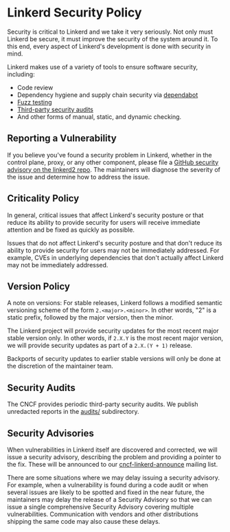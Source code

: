 # Linkerd Security Policy

Security is critical to Linkerd and we take it very seriously. Not only must
Linkerd be secure, it must improve the security of the system around it. To this
end, every aspect of Linkerd's development is done with security in mind.

Linkerd makes use of a variety of tools to ensure software security, including:

* Code review
* Dependency hygiene and supply chain security via
  [dependabot](https://docs.github.com/en/code-security/dependabot)
* [Fuzz testing](https://linkerd.io/2021/05/07/fuzz-testing-for-linkerd/)
* [Third-party security audits](#security-audits)
* And other forms of manual, static, and dynamic checking.

## Reporting a Vulnerability

If you believe you've found a security problem in Linkerd, whether in the
control plane, proxy, or any other component, please file a [GitHub security
advisory on the linkerd2
repo](https://github.com/linkerd/linkerd2/security/advisories). The maintainers
will diagnose the severity of the issue and determine how to address the issue.

## Criticality Policy

In general, critical issues that affect Linkerd's security posture or that
reduce its ability to provide security for users will receive immediate
attention and be fixed as quickly as possible.

Issues that do not affect Linkerd's security posture and that don't reduce its
ability to provide security for users may not be immediately addressed. For
example, CVEs in underlying dependencies that don't actually affect Linkerd may
not be immediately addressed.

## Version Policy

A note on versions: For stable releases, Linkerd follows a modified semantic
versioning scheme of the form `2.<major>.<minor>`. In other words, "2" is a
static prefix, followed by the major version, then the minor.

The Linkerd project will provide security updates for the most recent major
stable version only. In other words, if `2.X.Y` is the most recent major
version, we will provide security updates as part of a `2.X.(Y + 1)` release.

Backports of security updates to earlier stable versions will only be done
at the discretion of the maintainer team.

## Security Audits

The CNCF provides periodic third-party security audits. We publish unredacted
reports in the [audits/](audits/) subdirectory.

## Security Advisories

When vulnerabilities in Linkerd itself are discovered and corrected, we will
issue a security advisory, describing the problem and providing a pointer to the
fix. These will be announced to our
[cncf-linkerd-announce](https://lists.cncf.io/g/cncf-linkerd-announce) mailing
list.

There are some situations where we may delay issuing a security advisory. For
example, when a vulnerability is found during a code audit or when several
issues are likely to be spotted and fixed in the near future, the maintainers
may delay the release of a Security Advisory so that we can issue a single
comprehensive Security Advisory covering multiple vulnerabilities. Communication
with vendors and other distributions shipping the same code may also cause these
delays.
